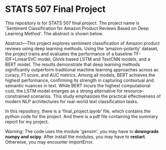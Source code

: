 # STATS 507 Final Project
This repository is for STATS 507 final project. The project name is 'Sentiment Classification for Amazon Product Reviews Based on Deep Learning Method'. The abstract is shown below.

Abstract—This project explores sentiment classification of
 Amazon product reviews using deep learning methods. Using the
 ’amazon-polarity’ dataset, the project trains and evaluates the
 performance of a baseline TF-IDF+LinearSVC model, GloVe
based LSTM and TextCNN models, and a BERT model. The
 results demonstrate that deep learning methods significantly
 outperform traditional machine learning approaches across ac
curacy, F1 score, and AUC metrics. Among all models, BERT
 achieves the highest performance, confirming its strength in
 capturing contextual and semantic nuances in text. While BERT
 incurs the highest computational cost, the LSTM model emerges
 as a strong alternative for resource-constrained scenarios. This
 study emphasizes the practical effectiveness of modern NLP
 architectures for real-world text classification tasks.

 In this repository, there is a 'final_project.ipynb' file, which contains the python code for the project. And there is a pdf file containing the summary report for my project.

 Warning: The code uses the module 'gensim', you may have to **downgrade numpy and scipy**. After install the modules, you may have to **restart**. Otherwise, you may encounter ImportError.
